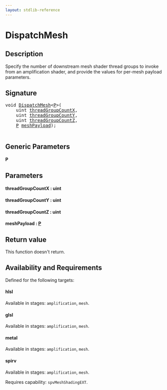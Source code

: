 ```yaml
---
layout: stdlib-reference
---
```


# DispatchMesh

## Description

Specify the number of downstream mesh shader thread groups to invoke from an amplification shader,
and provide the values for per-mesh payload parameters.



## Signature 

<pre>
<span class="code_keyword">void</span> <a href="dispatchmesh-08.md">DispatchMesh</a>&lt;<a href="dispatchmesh-08.md#typeparam-P" class="code_type">P</a>&gt;(
    <span class="code_keyword">uint</span> <a href="dispatchmesh-08.md#decl-threadGroupCountX" class="code_param">threadGroupCountX</a>,
    <span class="code_keyword">uint</span> <a href="dispatchmesh-08.md#decl-threadGroupCountY" class="code_param">threadGroupCountY</a>,
    <span class="code_keyword">uint</span> <a href="dispatchmesh-08.md#decl-threadGroupCountZ" class="code_param">threadGroupCountZ</a>,
    <a href="dispatchmesh-08.md#typeparam-P" class="code_type">P</a> <a href="dispatchmesh-08.md#decl-meshPayload" class="code_param">meshPayload</a>);

</pre>

## Generic Parameters

####  <a id="typeparam-P"></a>P

## Parameters

####  <a id="decl-threadGroupCountX"></a>threadGroupCountX  : uint
####  <a id="decl-threadGroupCountY"></a>threadGroupCountY  : uint
####  <a id="decl-threadGroupCountZ"></a>threadGroupCountZ  : uint
####  <a id="decl-meshPayload"></a>meshPayload  : [P](dispatchmesh-08.md#typeparam-P)

## Return value
This function doesn't return.


## Availability and Requirements

Defined for the following targets:

#### hlsl
Available in stages: `amplification`, `mesh`.

#### glsl
Available in stages: `amplification`, `mesh`.

#### metal
Available in stages: `amplification`, `mesh`.

#### spirv
Available in stages: `amplification`, `mesh`.

Requires capability: `spvMeshShadingEXT`.



<script>
// Fix .md links to .html when on ReadTheDocs
if (window.location.hostname.includes('readthedocs') || 
    window.location.hostname.includes('rtfd.io')) {
  document.addEventListener('DOMContentLoaded', function() {
    const links = document.querySelectorAll('a');
    links.forEach(link => {
      if (link.getAttribute('href') && link.getAttribute('href').endsWith('.md')) {
        link.href = link.href.replace(/\.md($|#|\?)/, '.html$1');
      }
    });
  });
}
</script>
